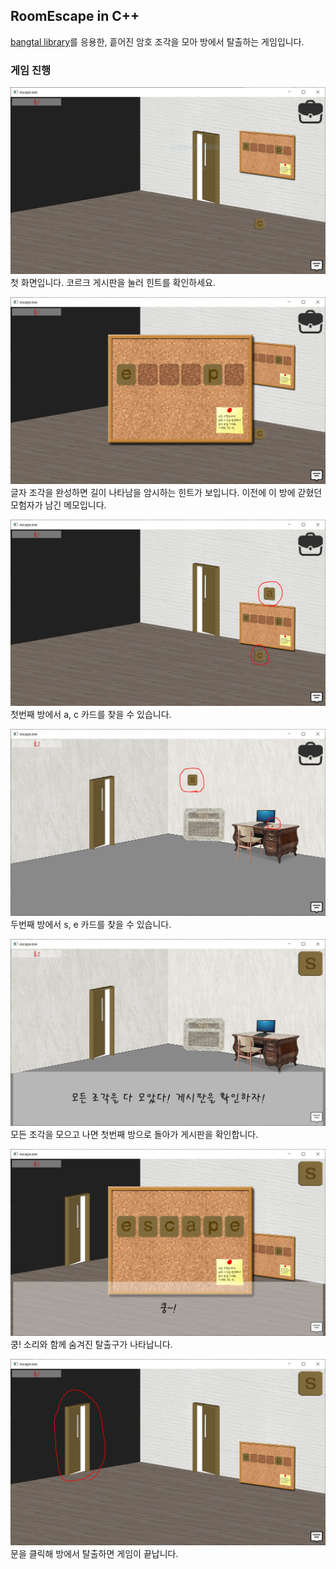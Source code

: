 ## RoomEscape in C++
[bangtal library](https://cafe.naver.com/bangtal)를 응용한, 흩어진 암호 조각을 모아 방에서 탈출하는 게임입니다.

### 게임 진행
![1단계](https://raw.githubusercontent.com/Moon9898/RoomEscape/2b7400de3fc2164fb270dfc7ceef29deb6a35569/1.PNG)
첫 화면입니다. 코르크 게시판을 눌러 힌트를 확인하세요.

![2단계](https://raw.githubusercontent.com/Moon9898/RoomEscape/2b7400de3fc2164fb270dfc7ceef29deb6a35569/2.PNG)
글자 조각을 완성하면 길이 나타남을 암시하는 힌트가 보입니다.
이전에 이 방에 갇혔던 모험자가 남긴 메모입니다.

![3단계](https://raw.githubusercontent.com/Moon9898/RoomEscape/2b7400de3fc2164fb270dfc7ceef29deb6a35569/3.PNG)
첫번째 방에서 a, c 카드를 찾을 수 있습니다.

![4단계](https://raw.githubusercontent.com/Moon9898/RoomEscape/2b7400de3fc2164fb270dfc7ceef29deb6a35569/4.PNG)
두번째 방에서 s, e 카드를 찾을 수 있습니다.

![5단계](https://raw.githubusercontent.com/Moon9898/RoomEscape/2b7400de3fc2164fb270dfc7ceef29deb6a35569/5.PNG)
모든 조각을 모으고 나면 첫번째 방으로 돌아가 게시판을 확인합니다.

![6단계](https://raw.githubusercontent.com/Moon9898/RoomEscape/2b7400de3fc2164fb270dfc7ceef29deb6a35569/6.PNG)
쿵! 소리와 함께 숨겨진 탈출구가 나타납니다.

![7단계](https://raw.githubusercontent.com/Moon9898/RoomEscape/2b7400de3fc2164fb270dfc7ceef29deb6a35569/7.PNG)
문을 클릭해 방에서 탈출하면 게임이 끝납니다.
